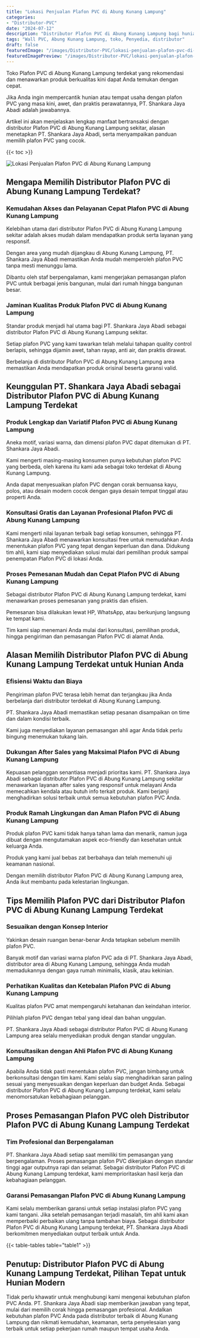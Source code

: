 ```yaml
---
title: "Lokasi Penjualan Plafon PVC di Abung Kunang Lampung"
categories:
- "Distributor-PVC"
date: "2024-07-12"
description: "Distributor Plafon PVC di Abung Kunang Lampung bagi hunian, perkantoran, dan ritel. Produk terbaik, variasi motif, variasi warna elegan, beserta layanan instalasi dikerjakan oleh teknisi ahli dan jaminan resmi!|Servis distribusi Plafon PVC di Abung Kunang Lampung bagi keperluan rumah, kantor, maupun gerai, dengan panel terbaik dan penempatan oleh tenaga ahli profesional serta garansi resmi.|Alternatif Plafon PVC di Abung Kunang Lampung yang andal bagi rumah, perkantoran, serta toko, bersama material terbaik dan penempatan oleh tim ahli serta kepastian resmi.|Penyediaan Plafon PVC di Abung Kunang Lampung untuk hunian, office, dan toko, dengan produk berkualitas dan instalasi dikerjakan oleh teknisi berpengalaman, disertai dengan garansi resmi.}"
tags: "Wall PVC, Abung Kunang Lampung, toko, Penyedia, distributor"
draft: false
featuredImage: "/images/Distributor-PVC/lokasi-penjualan-plafon-pvc-di-abung-kunang-lampung.png"
featuredImagePreview: "/images/Distributor-PVC/lokasi-penjualan-plafon-pvc-di-abung-kunang-lampung.png"
---
```


Toko Plafon PVC di Abung Kunang Lampung terdekat yang rekomendasi dan menawarkan produk berkualitas kini dapat Anda temukan dengan cepat.

Jika Anda ingin mempercantik hunian atau tempat usaha dengan plafon PVC yang masa kini, awet, dan praktis perawatannya, PT. Shankara Jaya Abadi adalah jawabannya.

Artikel ini akan menjelaskan lengkap manfaat bertransaksi dengan distributor Plafon PVC di Abung Kunang Lampung sekitar, alasan menetapkan PT. Shankara Jaya Abadi, serta menyampaikan panduan memilih plafon PVC yang cocok.

{{< toc >}}

![Lokasi Penjualan Plafon PVC di Abung Kunang Lampung](/images/Distributor-PVC/Lokasi-Penjualan-Plafon-PVC-di-Abung-Kunang-Lampung.png)

## Mengapa Memilih Distributor Plafon PVC di Abung Kunang Lampung Terdekat?

### Kemudahan Akses dan Pelayanan Cepat Plafon PVC di Abung Kunang Lampung

Kelebihan utama dari distributor Plafon PVC di Abung Kunang Lampung sekitar adalah akses mudah dalam mendapatkan produk serta layanan yang responsif.

Dengan area yang mudah dijangkau di Abung Kunang Lampung, PT. Shankara Jaya Abadi memastikan Anda mudah memperoleh plafon PVC tanpa mesti menunggu lama.

Dibantu oleh staf berpengalaman, kami mengerjakan pemasangan plafon PVC untuk berbagai jenis bangunan, mulai dari rumah hingga bangunan besar.

### Jaminan Kualitas Produk Plafon PVC di Abung Kunang Lampung

Standar produk menjadi hal utama bagi PT. Shankara Jaya Abadi sebagai distributor Plafon PVC di Abung Kunang Lampung sekitar.

Setiap plafon PVC yang kami tawarkan telah melalui tahapan quality control berlapis, sehingga dijamin awet, tahan rayap, anti air, dan praktis dirawat.

Berbelanja di distributor Plafon PVC di Abung Kunang Lampung area memastikan Anda mendapatkan produk orisinal beserta garansi valid.

## Keunggulan PT. Shankara Jaya Abadi sebagai Distributor Plafon PVC di Abung Kunang Lampung Terdekat

### Produk Lengkap dan Variatif Plafon PVC di Abung Kunang Lampung

Aneka motif, variasi warna, dan dimensi plafon PVC dapat ditemukan di PT. Shankara Jaya Abadi.

Kami mengerti masing-masing konsumen punya kebutuhan plafon PVC yang berbeda, oleh karena itu kami ada sebagai toko terdekat di Abung Kunang Lampung.

Anda dapat menyesuaikan plafon PVC dengan corak bernuansa kayu, polos, atau desain modern cocok dengan gaya desain tempat tinggal atau properti Anda.

### Konsultasi Gratis dan Layanan Profesional Plafon PVC di Abung Kunang Lampung

Kami mengerti nilai layanan terbaik bagi setiap konsumen, sehingga PT. Shankara Jaya Abadi menawarkan konsultasi free untuk memudahkan Anda menentukan plafon PVC yang tepat dengan keperluan dan dana. Didukung tim ahli, kami siap menyediakan solusi mulai dari pemilihan produk sampai penempatan Plafon PVC di lokasi Anda.

### Proses Pemesanan Mudah dan Cepat Plafon PVC di Abung Kunang Lampung

Sebagai distributor Plafon PVC di Abung Kunang Lampung terdekat, kami menawarkan proses pemesanan yang praktis dan efisien.

Pemesanan bisa dilakukan lewat HP, WhatsApp, atau berkunjung langsung ke tempat kami.

Tim kami siap menemani Anda mulai dari konsultasi, pemilihan produk, hingga pengiriman dan pemasangan Plafon PVC di alamat Anda.

## Alasan Memilih Distributor Plafon PVC di Abung Kunang Lampung Terdekat untuk Hunian Anda

### Efisiensi Waktu dan Biaya

Pengiriman plafon PVC terasa lebih hemat dan terjangkau jika Anda berbelanja dari distributor terdekat di Abung Kunang Lampung.

PT. Shankara Jaya Abadi memastikan setiap pesanan disampaikan on time dan dalam kondisi terbaik.

Kami juga menyediakan layanan pemasangan ahli agar Anda tidak perlu bingung menemukan tukang lain.

### Dukungan After Sales yang Maksimal Plafon PVC di Abung Kunang Lampung

Kepuasan pelanggan senantiasa menjadi prioritas kami. PT. Shankara Jaya Abadi sebagai distributor Plafon PVC di Abung Kunang Lampung sekitar menawarkan layanan after sales yang responsif untuk melayani Anda memecahkan kendala atau butuh info terkait produk. Kami berjanji menghadirkan solusi terbaik untuk semua kebutuhan plafon PVC Anda.

### Produk Ramah Lingkungan dan Aman Plafon PVC di Abung Kunang Lampung

Produk plafon PVC kami tidak hanya tahan lama dan menarik, namun juga dibuat dengan mengutamakan aspek eco-friendly dan kesehatan untuk keluarga Anda.

Produk yang kami jual bebas zat berbahaya dan telah memenuhi uji keamanan nasional.

Dengan memilih distributor Plafon PVC di Abung Kunang Lampung area, Anda ikut membantu pada kelestarian lingkungan.

## Tips Memilih Plafon PVC dari Distributor Plafon PVC di Abung Kunang Lampung Terdekat

### Sesuaikan dengan Konsep Interior

Yakinkan desain ruangan benar-benar Anda tetapkan sebelum memilih plafon PVC.

Banyak motif dan variasi warna plafon PVC ada di PT. Shankara Jaya Abadi, distributor area di Abung Kunang Lampung, sehingga Anda mudah memadukannya dengan gaya rumah minimalis, klasik, atau kekinian.

### Perhatikan Kualitas dan Ketebalan Plafon PVC di Abung Kunang Lampung

Kualitas plafon PVC amat mempengaruhi ketahanan dan keindahan interior.

Pilihlah plafon PVC dengan tebal yang ideal dan bahan unggulan.

PT. Shankara Jaya Abadi sebagai distributor Plafon PVC di Abung Kunang Lampung area selalu menyediakan produk dengan standar unggulan.

### Konsultasikan dengan Ahli Plafon PVC di Abung Kunang Lampung

Apabila Anda tidak pasti menentukan plafon PVC, jangan bimbang untuk berkonsultasi dengan tim kami. Kami selalu siap menghadirkan saran paling sesuai yang menyesuaikan dengan keperluan dan budget Anda. Sebagai distributor Plafon PVC di Abung Kunang Lampung terdekat, kami selalu menomorsatukan kebahagiaan pelanggan.

## Proses Pemasangan Plafon PVC oleh Distributor Plafon PVC di Abung Kunang Lampung Terdekat

### Tim Profesional dan Berpengalaman

PT. Shankara Jaya Abadi setiap saat memiliki tim pemasangan yang berpengalaman. Proses pemasangan plafon PVC dikerjakan dengan standar tinggi agar outputnya rapi dan selamat. Sebagai distributor Plafon PVC di Abung Kunang Lampung terdekat, kami memprioritaskan hasil kerja dan kebahagiaan pelanggan.

### Garansi Pemasangan Plafon PVC di Abung Kunang Lampung

Kami selalu memberikan garansi untuk setiap instalasi plafon PVC yang kami tangani. Jika setelah pemasangan terjadi masalah, tim ahli kami akan memperbaiki perbaikan ulang tanpa tambahan biaya. Sebagai distributor Plafon PVC di Abung Kunang Lampung terdekat, PT. Shankara Jaya Abadi berkomitmen menyediakan output terbaik untuk Anda.

{{< table-tables table="table1" >}}

## Penutup: Distributor Plafon PVC di Abung Kunang Lampung Terdekat, Pilihan Tepat untuk Hunian Modern

Tidak perlu khawatir untuk menghubungi kami mengenai kebutuhan plafon PVC Anda. PT. Shankara Jaya Abadi siap memberikan jawaban yang tepat, mulai dari memilih corak hingga pemasangan profesional. Andalkan kebutuhan plafon PVC Anda pada distributor terbaik di Abung Kunang Lampung dan nikmati kemudahan, keamanan, serta penyelesaian yang terbaik untuk setiap pekerjaan rumah maupun tempat usaha Anda.
